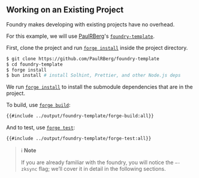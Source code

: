 ## Working on an Existing Project

Foundry makes developing with existing projects have no overhead.

For this example, we will use [PaulRBerg][paul]'s [`foundry-template`][template].

First, clone the project and run [`forge install`][install] inside the project directory.

```sh
$ git clone https://github.com/PaulRBerg/foundry-template
$ cd foundry-template
$ forge install
$ bun install # install Solhint, Prettier, and other Node.js deps
```

We run [`forge install`][install] to install the submodule dependencies that are in the project.

To build, use [`forge build`][build]:

```sh
{{#include ../output/foundry-template/forge-build:all}}
```

And to test, use [`forge test`][test]:

```sh
{{#include ../output/foundry-template/forge-test:all}}
```

> ℹ️ **Note**
>
> If you are already familiar with the foundry, you will notice the `—-zksync` flag; we’ll cover it in detail in the following sections.

[paul]: https://github.com/PaulRBerg
[template]: https://github.com/PaulRBerg/foundry-template
[install]: ../reference/forge/forge-install.md
[build]: ../reference/forge/forge-build.md
[test]: ../reference/forge/forge-test.md
